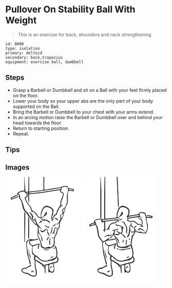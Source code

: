 # Pullover On Stability Ball With Weight
> This is an exercise for back, shoulders and neck strengthening.

``` 
id: 0098 
type: isolation 
primary: deltoid 
secondary: back,trapezius 
equipment: exercise ball, dumbbell 
``` 

## Steps

 - Grasp a Barbell or Dumbbell and sit on a Ball with your feet firmly placed on the floor.
 - Lower your body so your upper abs are the only part of your body supported on the Ball.
 - Bring the Barbell or Dumbbell to your chest with your arms extend.
 - In an arcing motion raise the Barbell or Dumbbell over and behind your head towards the floor.
 - Return to starting position.
 - Repeat.

## Tips


## Images

<svg width="175pt" height="250pt" viewBox="0 0 175 250" xmlns="http://www.w3.org/2000/svg">
  <g fill="#FFF">
    <path d="M0 0h44.37c-.04 10.62-.31 21.23-.04 31.85-5.1.28-10.03 1.58-14.48 4.11l-3.13 3.94 1.07-.59c.26 1.01.52 2.02.8 3.04-2.32-.51-4.43.92-6.49 1.73-3.31 1.62-6.99 2.56-9.95 4.83.5 1.52 1.15 2.98 1.77 4.46 5.82-2.33 11.86-4.17 17.38-7.18.74 2.28 1.84 4.41 3.31 6.31 5.65 8.16 3.6 19.23 9.65 27.16 2.1 3.23 6 4.93 7.48 8.61 1.18 1.94 1.58 4.88 4.51 4.99-.11-5.15-3.67-9.74-7.68-12.74-4.97-4.12-5.06-11.09-7.18-16.73-1.81-4.24-2.37-9.1-5.42-12.73-2.26-2.38-1.23-5.87-2.36-8.7-1.05-1.37-2.42-2.45-3.65-3.64 1.01-.6 2.03-1.19 3.05-1.77.36-.31 1.06-.94 1.42-1.26 3.37-.28 6.77-2.02 10.13-1.28 1.64 2.44 3.23 4.99 5.93 6.4.42 3.82-2.87 5.77-5.37 7.9.49 5.36 3.89 9.56 6.32 14.13 1.97 2.9 5.09 4.97 6.43 8.32 1.5 3.77 2.39 7.77 3.87 11.55l1.86-.08-1.02-2.67c3.09 1.96 6.22 4.05 8.25 7.18 2.5 3.14 4.19 7.62 8.57 8.49 3.59.94 5.81 3.99 7.91 6.8 4.55-.19 9.77-.55 13.3 2.92 1.01.75 3.77 3.49 3.86.53-1.55-2.52-4.27-3.79-6.99-4.6l.2-1.97c-1.47.91-2.95 1.8-4.44 2.66.15-1.2.46-3.62.61-4.82-.62.75-1.24 1.52-1.84 2.28-1.41.23-2.82.46-4.22.71-1.24-1.24-2.42-2.67-4.13-3.26.4-.4.8-.79 1.2-1.18 1.23.55 3.69 1.64 4.91 2.19-1.93-1.83-4.07-3.41-6.27-4.89.06-1.63.14-3.26.23-4.89 2.82-5.89 3.19-14.24 9.85-17.31 5.23-.79 10.87 1.31 14.59 5.06 2.29 2.07 1.47 5.49 1.58 8.23.24 3.57-2.72 6.34-2.54 9.88-.46 3.6 2 6.77 1.31 10.38 1.71-2.1 3.56-4.08 5.31-6.15-1.43.63-2.86 1.26-4.3 1.88.8-2.99 3.61-4.75 4.96-7.46 1.14-2.49 3.73-3.58 6.04-4.7-.5-2.43 1.13-4.39 2.07-6.46 1.25-2.53 1.79-5.35 3.08-7.87 1.29-2.34 3.81-3.54 6.02-4.83-.78-.43-1.57-.85-2.35-1.27 1.95-3.86.75-8.36 2.26-12.34 2.88-4.91 4.24-10.65 4.78-16.27-1.45-2.97-5-3.73-7.53-5.5 2.09-2.53 3.42-5.52 3-8.88 2.38-.56 4.74-1.33 7.2-1.4 2.47.3 4.77 1.37 7.16 2 .54 4.54.17 9.16-1.48 13.45-2.25 5.62-.12 11.62-.81 17.43-.26 5.43-2.09 10.62-4.6 15.4-3.5 1.75-6.5 4.62-7.19 8.63.62 1.16 1.53 2.23 1.63 3.6-.81 2.11-2.07 3.99-3.12 5.98 1.8-1.03 3.29-2.47 4.66-4 .4.02 1.21.05 1.61.07.68-5.09 2.95-9.74 4.24-14.66.86-3.09 2.9-5.68 3.81-8.75 2.64-9.56-.79-19.6 2.19-29.08 3.88-1.29 8.14.59 12.19.52.32-1.65.65-3.3.97-4.95-3.09-.72-6.24-1.1-9.37-1.6-3.26-.13-4.69-3.46-6.82-5.41-4.86-.62-10.44-.86-14.43 2.48-12.86 1.74-25.66 3.87-38.43 6.21-1-10.1-.13-20.28-.46-30.42H175v250H0V0m130.84 66.52c.23.83.75 1.38 1.58 1.64 3.02-1.39-.3-4.93-1.58-1.64M55 82.46c2.91 3.15 5.59 6.46 7.35 10.44-3.33 4.41 2.66 9.93 7.12 9.73.63 3.27 2.02 6.3 3.59 9.21-5.6-2.97-8.37-8.79-12.29-13.45-1.95-2.19-.84-6.64-4.27-7.43-.82 3.25 1.36 5.9 2.98 8.47 3.93 5.1 7.38 11.03 13.36 14.01 1 .75 2.87 1.12 2.65 2.73-.01 4.03.66 8.09-.14 12.09-.74 3.93-.58 8.02.51 11.87 2.25 3.66 3.39 7.82 5.4 11.6 1.86 4.16.31 9.19 2.95 13.04 4.11 3.32 9.71 3.87 14.72 2.71 5.9 1.22 11.13-2.71 15.33-6.37.85-4.68 1.58-9.5.57-14.23.67-4.64 2.26-9.08 4.95-12.94 2.11-2.87 1.55-6.58 2.53-9.77 1.97-2.46 4.12-4.89 4.87-8.05-.51-3.02.14-6.06.4-9.07 2.69-7.25 8.41-13.35 9.1-21.32-2.24.89-1.87 3.48-2.62 5.32-.53 2.41-2.01 4.4-3.81 6.03-.55-3.46-.62-6.97-.82-10.46-.24.24-.73.72-.97.97-.79 3.87-.22 7.93.26 11.82-3.91 2.9-3.33 10.43-9.36 10.6.07.36.21 1.08.27 1.43 1.12-.24 2.24-.5 3.36-.76.19-.41.57-1.24.75-1.66l2.01-1.17c.04 4.78-.64 9.61-2.84 13.92-.58-.92-1.14-1.84-1.69-2.77-2.3 1.56-3.45-.55-4.69-2.15-.08.77-.23 2.32-.31 3.09-.35-.1-1.06-.31-1.41-.42-.68 5.16-2.79 9.88-5.56 14.22.94-.74 1.87-1.51 2.78-2.29.58.6 1.16 1.22 1.72 1.84.48-.03 1.43-.08 1.91-.11-.71-1.14-1.42-2.27-2.14-3.4 1.97-2.84 2.23-6.35 2.18-9.69 1.24.26 3.73.77 4.98 1.03.53.33 1.06.65 1.6.98-.62.53-1.85 1.59-2.47 2.13.98 7.5-5.46 12.8-6.22 19.92-.9 4.22.21 8.59-.82 12.79-.53 3.92-4.25 6.44-7.63 7.84-3.59-2.79-7.63.05-11.35.94-2.49-.36-5.06-.95-7.2-2.31-2.67-4.42-1.99-9.94-4.58-14.36-1.84-3.05-2.65-6.57-4.55-9.58-1.06-2.83-1.02-5.96-1.37-8.94 3.25 1.95 4.64 5.75 7.5 8.15-.15 3.61.56 7.15 1.35 10.66.53.17 1.57.51 2.09.68-.91-3.6-1.07-7.4-2.39-10.87-2.31-3.75-5.44-7.03-6.9-11.27.26-.71.53-1.41.78-2.11-.66-2.77-2.16-6.24-.62-8.86 1.38 2.08 2.97 4.72 5.95 3.46l-.35 1.29 1.25.04c.23-1.69-1.37-1.87-2.59-2.28-1.97-3.45-5.15-5.99-7.13-9.44-2.19-4.3-4.56-8.68-4.94-13.59-.47-.01-1.39-.02-1.86-.03.32 1.68.64 3.36.96 5.05-2.63-.79-4.46-2.77-5.86-5.01.78-1.1 1.55-2.19 2.32-3.3-2.61-4.26-5.22-9.65-10.65-10.64m40.07-1.25c-.64 2.68-2.65 4.6-4.25 6.73.03.51.08 1.52.11 2.03-1.36 1.16-2.72 2.32-4.01 3.55 2.78.52 4.66-1.98 6.93-3.08 2.63-1.15 2.49-4.31 3.42-6.6-.73-.89-1.46-1.76-2.2-2.63M44.3 82.62c-.15 23.12-.09 46.24-.01 69.37l1.08.76c.76-22.24 1.2-44.51 1.11-66.76.37-1.76-.61-2.81-2.18-3.37m8.9 16.39c.11 15.3-.09 30.61.1 45.92l1.99-.99c.52-14.29.03-28.62.23-42.92.15-2.97-.25-5.96-1.71-8.59-.59 2.14-.65 4.37-.61 6.58m61.46-3.17c1.36 3.08 5.17 3.37 7.47 5.52.64-.51 1.28-1.02 1.93-1.54l-2.56-1.12c-.28-.51-.85-1.51-1.13-2.01l-2.1.12c-1.19-.38-2.4-.7-3.61-.97m-35.29 13.15c2.34-2.26 5.24-3.68 7.9-5.48a9.096 9.096 0 0 1-4.48-1.25c-1.15 2.22-3.95 3.95-3.42 6.73m30.59 6.41c4.44 1.44 7-2.87 7.85-6.52-2.73 2.05-4.91 4.73-7.85 6.52m-18.15-2.86c1.98 3.98 6.37 6.74 10.84 6.48 0-.71-.01-2.14-.02-2.86-4.27 2.46-7.07-2.58-10.82-3.62m16.92 5.78c-.99 5.43-2.8 10.68-3.68 16.11 3.68-3.67 3.94-9.55 4.75-14.45.23-.43.7-1.3.94-1.73-.5.01-1.51.05-2.01.07m-21.68 8.71c-1.79-1.3-3.63-2.73-6.01-2.41 1.51 2.62 4 4.92 7.25 4.66 3.42-2.21 7.11-4.81 8.26-8.94-3.19 2.2-6.21 4.64-9.5 6.69m10.46-4.52c-.65 5.3.83 10.62 4.12 14.82.58.11 1.73.35 2.3.46-1.94-3.49-3.37-7.24-5.43-10.67.33-1.62.67-3.25.99-4.87-.49.06-1.48.2-1.98.26m-.71 23.29c-.05.83-.78 3.54 1.13 2.31 1.46-2.92 3.34-5.58 5.28-8.21-3.07.55-5.05 3.32-6.41 5.9m12.39-5.57c.78 1.69 1.36 4.42 3.89 3.32-1.02-1.42-2.24-2.69-3.89-3.32m-4.47 2.8c-3 4.69-2.53 10.32-1.9 15.59.42.03 1.27.1 1.69.14.71-5.18-1.42-10.56 1.3-15.43-.27-.08-.82-.23-1.09-.3m-38.88 3.66c-5.49-2.18-12.95-1.07-16.36 4.18-1.17 3.13-.72 6.62-.97 9.9 1.79 6.01 1.46 12.35 2.22 18.53 2.65 8.39 4.79 17 6.56 25.65.54-.32 1.62-.95 2.16-1.27-.8-2.7-.99-5.52-1.71-8.23-4.18-10.33-5.41-21.45-7.17-32.37-1.18-4.26-.78-9.05 1.94-12.66 1.23-1.84 3.69-1.88 5.57-2.6-2.69 2.11-3.44 5.52-2.42 8.72 2.48 2.6 6.41 3.79 7.82 7.36-2.74 4.45-.28 10.01-1.3 14.92 1.5 2.13 3.64 3.63 5.76 5.09-.34 1.46-.74 2.9-1.2 4.33 0 2.5-.34 5.31 1.8 7.1.12 3.91-.13 7.83-.12 11.74.07 4.42 2.21 8.5 2.33 12.92.05 2.78.04 5.58.6 8.32-1.59 2.87-5.49 3.01-8.27 2.07-5.03-1.43-8.7-6.04-14.17-6.19-3.83-.28-7.26-2.06-10.28-4.32.95-2.21 2.44-4.12 4.58-5.28 1.63.26 3.26.46 4.89.65 2.87-2.69 6.38-4.44 10.02-5.82 2.38-.41 2.1-2.72 1.2-4.43-.93.87-1.84 1.78-2.72 2.71-2.86 1.24-5.63 2.72-8.07 4.67-3.07.19-6.55-.11-8.96 2.2-2.7 1.65-3.27 6.45-.12 7.94 3.12 2.62 7.05 3.8 11.01 4.43 5.38 2.03 10.21 6.77 16.34 6.17 2.33-.53 6.03-1.05 6.04-4.12 1.16-4.94.34-10.02-1.03-14.82-1.64-5.97-1.74-12.16-1.6-18.3 5.34 2.92 10.39 6.3 15.34 9.83 1.29.66 1.08 2.29 1.34 3.49 1.43 1.2 3.27 1.95 4.48 3.39.89 3.86.17 7.93 1.04 11.8.42.2 1.26.59 1.68.78-.33-5.76-.09-11.55-.71-17.29 1.76-1.23 4.05-1.43 6.08-2.03 2.5 5.5-.63 11.56 1.62 17.18.09 2.3 1.88-.26 2.08-.97 2.01.84 4.03 1.64 6.07 2.42 2.15-1.1 4.67-2.51 4.9-5.22.67-5.6.15-11.4-1.69-16.73 2.46-.68 4.97-1.13 7.42-1.84 2.77-1.43 4.04-4.7 4.39-7.63.19-2.93-1.98-5.11-3.74-7.15 1.3-5.46 1.57-11.38-.81-16.59.02-1.22.04-2.44.04-3.66-1.47-1.2-2.27-2.93-3.09-4.58-3.11 1.36-.42 4.32.86 6.06.08 3.72 2.03 7.13 1.9 10.87-.25 3.63-.18 7.55-2.42 10.63-2.98.82-5.65 2.42-8.41 3.76-2.59 1.32-5.56 1.23-8.36 1.72-.3.39-.88 1.18-1.18 1.57-5.28.86-10.84.3-15.7-1.98-3.36-2.77-7.25-5.25-9.42-9.15-.79.16-1.57.31-2.36.47-.12-.39-.36-1.17-.49-1.57-2.76-1.18-4.65-3.5-6.58-5.69-1.32-5.17-1.95-10.73.28-15.75 3.43-.82 6.79-1.88 10.21-2.76 1.31-.81 2.62.01 3.88.36-3.56 1.45-2.9 5.36-2.94 8.43.47 0 1.41 0 1.88.01-.47-4.21 2.11-7.65 2.29-11.78-5.87.44-11.26 3.28-17.13 3.64-1.8.46-2.42-1.58-3.14-2.73-.8-.54-1.6-1.07-2.4-1.59l-.21-3.51c.3-.48.91-1.46 1.21-1.95 6.07-1.2 12.2-2.05 18.23-3.45-.14-.47-.4-1.4-.53-1.86-3.43.63-6.85 1.26-10.28 1.86m46.48 19.59l-.04 1.75c3.1 2.48 2.83-4.8.04-1.75m-57.78 2.52c-.57 7.77.81 15.72 5.03 22.38-.22-4.62-2.44-8.75-3.83-13.06-.64-3.08-.23-6.3-1.2-9.32m32.73 1.66c5.2.66 10.56 1.99 15.72.05-5.12-1.07-10.52-.46-15.72-.05m18.04 19.74c2.72-.77 5.26-2.25 7.07-4.46-2.82.57-6.2 1.28-7.07 4.46m-41.88 30.14c-.71.07-2.13.2-2.84.26-.05.56-.13 1.66-.17 2.22 2.58.85 6.7-1.76 5.32-4.62-.78.7-1.55 1.42-2.31 2.14z"/>
    <path d="M44.79 0h9.37c-.34 11.57-.49 23.14-.89 34.71-2.03.09-4.06.18-6.09.22C45.35 23.39 45.32 11.65 44.79 0zM55.49 0h33.69c-.92 10.25.26 20.54-.27 30.79-11.08 1.61-22.27 2.26-33.36 3.68-.11-11.49-.01-22.98-.06-34.47zM117 27.93c4.5-.68 8.97-1.98 13.57-1.55l-.78 2.25c-8.05.51-15.89 2.57-23.88 3.63-5.61.99-11.35 1.35-16.83 2.95-11.32.71-22.52 2.75-33.84 3.47l.52-2.09c10.31-1.69 20.79-2.46 31.17-3.71 9.99-1.85 20.07-3.12 30.07-4.95zM148 30.57c.09-.49.27-1.45.36-1.93 3.51.83 7.43.32 10.57 2.38-3.59 1.15-7.33-.01-10.93-.45zM107 33.9c6.84-1.24 13.78-1.88 20.57-3.38-1.23 3.49 1.88 6.27 5 6.99 2.44.74 1.96 3.53 1.47 5.42-.6 6.05-5.7 10.79-5.29 17.07.23 3.53-1.14 6.89-2.66 10-4.57 4.37-4.97 11.01-7.81 16.39-1.45.91-2.98 1.74-4.26 2.9-1.63 2.34-2.06 5.96-5.28 6.77.02-.98.05-2.95.07-3.93.82-1 1.63-2.02 2.43-3.04.44-3.84 1.28-7.64 1.15-11.53-2.98-5.41-8.8-8.46-14.6-9.87-3.7-.59-7.46 1.5-9.62 4.44-4.47 7.27-7.29 16.25-4.69 24.7-.7-2.86-4.12-3.07-6.45-3.8-1.98-3.3-3.87-6.71-6.56-9.49-2.67-2.5-5.97-4.16-8.86-6.37-.31-5.97-4.59-10.37-8.44-14.46-1.86-4.52-5.58-8.36-5.77-13.47 1.59-1.37 3.36-2.5 5.01-3.8a88.5 88.5 0 0 1-.75-5.6c.42.47 1.25 1.41 1.66 1.88.41 6.44-.72 13.18 1.9 19.31.54-6.76.16-13.55.31-20.33 6.47-.93 12.99-1.44 19.49-2.13 10.77-.7 21.35-2.93 31.98-4.67zM49.48 37.02c2.27-2.06 5.47 2.07 1.66 2.1-1.28-.32-1.83-1.02-1.66-2.1zM30.2 44.14c-.19-.86-.56-2.57-.74-3.43l1.79 1.3c.13.88.4 2.63.54 3.5-3.95-.21-7.36 2.07-10.96 3.31-2.3.7-4.68 2.58-7.12 1.26 5.08-3.06 10.9-4.59 16.04-7.54l.45 1.6zM133.45 80.11c1.75-2.58 2.88-5.93 6.09-7.12-1.39 3.44-2.91 6.85-3.66 10.5-.43-1.4-1.43-2.4-2.43-3.38z"/>
    <path d="M92.29 87.16c2.79-1.97.32 3.45 0 0zM70.57 193.57c-1.7-1.82-1.92-6 .74-7.08 2.37.46 3.51 2.66 4.95 4.32 3.73 2.75 7.4 5.95 12.16 6.68 7.14 2.17 14.1-1.6 21.17-2.1 3.13-.14 5.42-2.44 7.93-4.01.66-1.09 1.33-2.18 2.02-3.25 4.13 3.22 2.33 10.88-3.15 11.05-8.94 1.35-17.26 5.12-26.09 6.87-6.01-4.97-12.77-9-19.73-12.48zM102.03 205.67c2.85-1.13 5.68-2.31 8.64-3.13 1.21 4.08 1.91 8.29 2.66 12.47-.19 3.12-2.51 8.21-6.41 6.48-2.76-1.75-4.42-4.87-4.98-8.04 3.16.88 6.98-1.29 6.37-4.86-.45-.07-1.34-.23-1.79-.31-.46 2.4-1.53 4.64-4.23 5.07-.19-2.56-.26-5.12-.26-7.68zM89 207.91c1.03-.97 3.37.3 2.6 1.69-.99.94-3.34-.37-2.6-1.69z"/>
  </g>
  <g fill="#333">
    <path d="M44.37 0h.42c.53 11.65.56 23.39 2.39 34.93 2.03-.04 4.06-.13 6.09-.22.4-11.57.55-23.14.89-34.71h1.33c.05 11.49-.05 22.98.06 34.47 11.09-1.42 22.28-2.07 33.36-3.68.53-10.25-.65-20.54.27-30.79h1.63c.33 10.14-.54 20.32.46 30.42 12.77-2.34 25.57-4.47 38.43-6.21 3.99-3.34 9.57-3.1 14.43-2.48 2.13 1.95 3.56 5.28 6.82 5.41 3.13.5 6.28.88 9.37 1.6-.32 1.65-.65 3.3-.97 4.95-4.05.07-8.31-1.81-12.19-.52-2.98 9.48.45 19.52-2.19 29.08-.91 3.07-2.95 5.66-3.81 8.75-1.29 4.92-3.56 9.57-4.24 14.66-.4-.02-1.21-.05-1.61-.07-1.37 1.53-2.86 2.97-4.66 4 1.05-1.99 2.31-3.87 3.12-5.98-.1-1.37-1.01-2.44-1.63-3.6.69-4.01 3.69-6.88 7.19-8.63 2.51-4.78 4.34-9.97 4.6-15.4.69-5.81-1.44-11.81.81-17.43 1.65-4.29 2.02-8.91 1.48-13.45-2.39-.63-4.69-1.7-7.16-2-2.46.07-4.82.84-7.2 1.4.42 3.36-.91 6.35-3 8.88 2.53 1.77 6.08 2.53 7.53 5.5-.54 5.62-1.9 11.36-4.78 16.27-1.51 3.98-.31 8.48-2.26 12.34.78.42 1.57.84 2.35 1.27-2.21 1.29-4.73 2.49-6.02 4.83-1.29 2.52-1.83 5.34-3.08 7.87-.94 2.07-2.57 4.03-2.07 6.46-2.31 1.12-4.9 2.21-6.04 4.7-1.35 2.71-4.16 4.47-4.96 7.46 1.44-.62 2.87-1.25 4.3-1.88-1.75 2.07-3.6 4.05-5.31 6.15.69-3.61-1.77-6.78-1.31-10.38-.18-3.54 2.78-6.31 2.54-9.88-.11-2.74.71-6.16-1.58-8.23-3.72-3.75-9.36-5.85-14.59-5.06-6.66 3.07-7.03 11.42-9.85 17.31-.09 1.63-.17 3.26-.23 4.89 2.2 1.48 4.34 3.06 6.27 4.89-1.22-.55-3.68-1.64-4.91-2.19-.4.39-.8.78-1.2 1.18 1.71.59 2.89 2.02 4.13 3.26 1.4-.25 2.81-.48 4.22-.71.6-.76 1.22-1.53 1.84-2.28-.15 1.2-.46 3.62-.61 4.82 1.49-.86 2.97-1.75 4.44-2.66l-.2 1.97c2.72.81 5.44 2.08 6.99 4.6-.09 2.96-2.85.22-3.86-.53-3.53-3.47-8.75-3.11-13.3-2.92-2.1-2.81-4.32-5.86-7.91-6.8-4.38-.87-6.07-5.35-8.57-8.49-2.03-3.13-5.16-5.22-8.25-7.18l1.02 2.67-1.86.08c-1.48-3.78-2.37-7.78-3.87-11.55-1.34-3.35-4.46-5.42-6.43-8.32-2.43-4.57-5.83-8.77-6.32-14.13 2.5-2.13 5.79-4.08 5.37-7.9-2.7-1.41-4.29-3.96-5.93-6.4-3.36-.74-6.76 1-10.13 1.28-.36.32-1.06.95-1.42 1.26-1.02.58-2.04 1.17-3.05 1.77 1.23 1.19 2.6 2.27 3.65 3.64 1.13 2.83.1 6.32 2.36 8.7 3.05 3.63 3.61 8.49 5.42 12.73 2.12 5.64 2.21 12.61 7.18 16.73 4.01 3 7.57 7.59 7.68 12.74-2.93-.11-3.33-3.05-4.51-4.99-1.48-3.68-5.38-5.38-7.48-8.61-6.05-7.93-4-19-9.65-27.16-1.47-1.9-2.57-4.03-3.31-6.31-5.52 3.01-11.56 4.85-17.38 7.18-.62-1.48-1.27-2.94-1.77-4.46 2.96-2.27 6.64-3.21 9.95-4.83 2.06-.81 4.17-2.24 6.49-1.73-.28-1.02-.54-2.03-.8-3.04l-1.07.59 3.13-3.94c4.45-2.53 9.38-3.83 14.48-4.11-.27-10.62 0-21.23.04-31.85M117 27.93c-10 1.83-20.08 3.1-30.07 4.95-10.38 1.25-20.86 2.02-31.17 3.71l-.52 2.09c11.32-.72 22.52-2.76 33.84-3.47 5.48-1.6 11.22-1.96 16.83-2.95 7.99-1.06 15.83-3.12 23.88-3.63l.78-2.25c-4.6-.43-9.07.87-13.57 1.55m31 2.64c3.6.44 7.34 1.6 10.93.45-3.14-2.06-7.06-1.55-10.57-2.38-.09.48-.27 1.44-.36 1.93m-41 3.33c-10.63 1.74-21.21 3.97-31.98 4.67-6.5.69-13.02 1.2-19.49 2.13-.15 6.78.23 13.57-.31 20.33-2.62-6.13-1.49-12.87-1.9-19.31-.41-.47-1.24-1.41-1.66-1.88.19 1.87.44 3.74.75 5.6-1.65 1.3-3.42 2.43-5.01 3.8.19 5.11 3.91 8.95 5.77 13.47 3.85 4.09 8.13 8.49 8.44 14.46 2.89 2.21 6.19 3.87 8.86 6.37 2.69 2.78 4.58 6.19 6.56 9.49 2.33.73 5.75.94 6.45 3.8-2.6-8.45.22-17.43 4.69-24.7 2.16-2.94 5.92-5.03 9.62-4.44 5.8 1.41 11.62 4.46 14.6 9.87.13 3.89-.71 7.69-1.15 11.53-.8 1.02-1.61 2.04-2.43 3.04-.02.98-.05 2.95-.07 3.93 3.22-.81 3.65-4.43 5.28-6.77 1.28-1.16 2.81-1.99 4.26-2.9 2.84-5.38 3.24-12.02 7.81-16.39 1.52-3.11 2.89-6.47 2.66-10-.41-6.28 4.69-11.02 5.29-17.07.49-1.89.97-4.68-1.47-5.42-3.12-.72-6.23-3.5-5-6.99-6.79 1.5-13.73 2.14-20.57 3.38m-57.52 3.12c-.17 1.08.38 1.78 1.66 2.1 3.81-.03.61-4.16-1.66-2.1M30.2 44.14l-.45-1.6c-5.14 2.95-10.96 4.48-16.04 7.54 2.44 1.32 4.82-.56 7.12-1.26 3.6-1.24 7.01-3.52 10.96-3.31-.14-.87-.41-2.62-.54-3.5l-1.79-1.3c.18.86.55 2.57.74 3.43m103.25 35.97c1 .98 2 1.98 2.43 3.38.75-3.65 2.27-7.06 3.66-10.5-3.21 1.19-4.34 4.54-6.09 7.12z"/>
    <path d="M130.84 66.52c1.28-3.29 4.6.25 1.58 1.64-.83-.26-1.35-.81-1.58-1.64zM55 82.46c5.43.99 8.04 6.38 10.65 10.64-.77 1.11-1.54 2.2-2.32 3.3 1.4 2.24 3.23 4.22 5.86 5.01-.32-1.69-.64-3.37-.96-5.05.47.01 1.39.02 1.86.03.38 4.91 2.75 9.29 4.94 13.59 1.98 3.45 5.16 5.99 7.13 9.44 1.22.41 2.82.59 2.59 2.28l-1.25-.04.35-1.29c-2.98 1.26-4.57-1.38-5.95-3.46-1.54 2.62-.04 6.09.62 8.86-.25.7-.52 1.4-.78 2.11 1.46 4.24 4.59 7.52 6.9 11.27 1.32 3.47 1.48 7.27 2.39 10.87-.52-.17-1.56-.51-2.09-.68-.79-3.51-1.5-7.05-1.35-10.66-2.86-2.4-4.25-6.2-7.5-8.15.35 2.98.31 6.11 1.37 8.94 1.9 3.01 2.71 6.53 4.55 9.58 2.59 4.42 1.91 9.94 4.58 14.36 2.14 1.36 4.71 1.95 7.2 2.31 3.72-.89 7.76-3.73 11.35-.94 3.38-1.4 7.1-3.92 7.63-7.84 1.03-4.2-.08-8.57.82-12.79.76-7.12 7.2-12.42 6.22-19.92.62-.54 1.85-1.6 2.47-2.13-.54-.33-1.07-.65-1.6-.98-1.25-.26-3.74-.77-4.98-1.03.05 3.34-.21 6.85-2.18 9.69.72 1.13 1.43 2.26 2.14 3.4-.48.03-1.43.08-1.91.11-.56-.62-1.14-1.24-1.72-1.84-.91.78-1.84 1.55-2.78 2.29 2.77-4.34 4.88-9.06 5.56-14.22.35.11 1.06.32 1.41.42.08-.77.23-2.32.31-3.09 1.24 1.6 2.39 3.71 4.69 2.15.55.93 1.11 1.85 1.69 2.77 2.2-4.31 2.88-9.14 2.84-13.92l-2.01 1.17a83.6 83.6 0 0 1-.75 1.66c-1.12.26-2.24.52-3.36.76-.06-.35-.2-1.07-.27-1.43 6.03-.17 5.45-7.7 9.36-10.6-.48-3.89-1.05-7.95-.26-11.82.24-.25.73-.73.97-.97.2 3.49.27 7 .82 10.46 1.8-1.63 3.28-3.62 3.81-6.03.75-1.84.38-4.43 2.62-5.32-.69 7.97-6.41 14.07-9.1 21.32-.26 3.01-.91 6.05-.4 9.07-.75 3.16-2.9 5.59-4.87 8.05-.98 3.19-.42 6.9-2.53 9.77-2.69 3.86-4.28 8.3-4.95 12.94 1.01 4.73.28 9.55-.57 14.23-4.2 3.66-9.43 7.59-15.33 6.37-5.01 1.16-10.61.61-14.72-2.71-2.64-3.85-1.09-8.88-2.95-13.04-2.01-3.78-3.15-7.94-5.4-11.6-1.09-3.85-1.25-7.94-.51-11.87.8-4 .13-8.06.14-12.09.22-1.61-1.65-1.98-2.65-2.73-5.98-2.98-9.43-8.91-13.36-14.01-1.62-2.57-3.8-5.22-2.98-8.47 3.43.79 2.32 5.24 4.27 7.43 3.92 4.66 6.69 10.48 12.29 13.45-1.57-2.91-2.96-5.94-3.59-9.21-4.46.2-10.45-5.32-7.12-9.73-1.76-3.98-4.44-7.29-7.35-10.44z"/>
    <path d="M95.07 81.21c.74.87 1.47 1.74 2.2 2.63-.93 2.29-.79 5.45-3.42 6.6-2.27 1.1-4.15 3.6-6.93 3.08 1.29-1.23 2.65-2.39 4.01-3.55-.03-.51-.08-1.52-.11-2.03 1.6-2.13 3.61-4.05 4.25-6.73m-2.78 5.95c.32 3.45 2.79-1.97 0 0zM44.3 82.62c1.57.56 2.55 1.61 2.18 3.37.09 22.25-.35 44.52-1.11 66.76l-1.08-.76c-.08-23.13-.14-46.25.01-69.37zM53.2 99.01c-.04-2.21.02-4.44.61-6.58 1.46 2.63 1.86 5.62 1.71 8.59-.2 14.3.29 28.63-.23 42.92l-1.99.99c-.19-15.31.01-30.62-.1-45.92zM114.66 95.84c1.21.27 2.42.59 3.61.97l2.1-.12c.28.5.85 1.5 1.13 2.01l2.56 1.12c-.65.52-1.29 1.03-1.93 1.54-2.3-2.15-6.11-2.44-7.47-5.52zM79.37 108.99c-.53-2.78 2.27-4.51 3.42-6.73 1.37.8 2.87 1.22 4.48 1.25-2.66 1.8-5.56 3.22-7.9 5.48zM109.96 115.4c2.94-1.79 5.12-4.47 7.85-6.52-.85 3.65-3.41 7.96-7.85 6.52zM91.81 112.54c3.75 1.04 6.55 6.08 10.82 3.62.01.72.02 2.15.02 2.86-4.47.26-8.86-2.5-10.84-6.48zM108.73 118.32c.5-.02 1.51-.06 2.01-.07-.24.43-.71 1.3-.94 1.73-.81 4.9-1.07 10.78-4.75 14.45.88-5.43 2.69-10.68 3.68-16.11zM87.05 127.03c3.29-2.05 6.31-4.49 9.5-6.69-1.15 4.13-4.84 6.73-8.26 8.94-3.25.26-5.74-2.04-7.25-4.66 2.38-.32 4.22 1.11 6.01 2.41zM97.51 122.51c.5-.06 1.49-.2 1.98-.26-.32 1.62-.66 3.25-.99 4.87 2.06 3.43 3.49 7.18 5.43 10.67-.57-.11-1.72-.35-2.3-.46-3.29-4.2-4.77-9.52-4.12-14.82zM96.8 145.8c1.36-2.58 3.34-5.35 6.41-5.9-1.94 2.63-3.82 5.29-5.28 8.21-1.91 1.23-1.18-1.48-1.13-2.31zM109.19 140.23c1.65.63 2.87 1.9 3.89 3.32-2.53 1.1-3.11-1.63-3.89-3.32zM104.72 143.03c.27.07.82.22 1.09.3-2.72 4.87-.59 10.25-1.3 15.43-.42-.04-1.27-.11-1.69-.14-.63-5.27-1.1-10.9 1.9-15.59z"/>
    <path d="M65.84 146.69c3.43-.6 6.85-1.23 10.28-1.86.13.46.39 1.39.53 1.86-6.03 1.4-12.16 2.25-18.23 3.45-.3.49-.91 1.47-1.21 1.95l.21 3.51c.8.52 1.6 1.05 2.4 1.59.72 1.15 1.34 3.19 3.14 2.73 5.87-.36 11.26-3.2 17.13-3.64-.18 4.13-2.76 7.57-2.29 11.78-.47-.01-1.41-.01-1.88-.01.04-3.07-.62-6.98 2.94-8.43-1.26-.35-2.57-1.17-3.88-.36-3.42.88-6.78 1.94-10.21 2.76-2.23 5.02-1.6 10.58-.28 15.75 1.93 2.19 3.82 4.51 6.58 5.69.13.4.37 1.18.49 1.57.79-.16 1.57-.31 2.36-.47 2.17 3.9 6.06 6.38 9.42 9.15 4.86 2.28 10.42 2.84 15.7 1.98.3-.39.88-1.18 1.18-1.57 2.8-.49 5.77-.4 8.36-1.72 2.76-1.34 5.43-2.94 8.41-3.76 2.24-3.08 2.17-7 2.42-10.63.13-3.74-1.82-7.15-1.9-10.87-1.28-1.74-3.97-4.7-.86-6.06.82 1.65 1.62 3.38 3.09 4.58 0 1.22-.02 2.44-.04 3.66 2.38 5.21 2.11 11.13.81 16.59 1.76 2.04 3.93 4.22 3.74 7.15-.35 2.93-1.62 6.2-4.39 7.63-2.45.71-4.96 1.16-7.42 1.84 1.84 5.33 2.36 11.13 1.69 16.73-.23 2.71-2.75 4.12-4.9 5.22-2.04-.78-4.06-1.58-6.07-2.42-.2.71-1.99 3.27-2.08.97-2.25-5.62.88-11.68-1.62-17.18-2.03.6-4.32.8-6.08 2.03.62 5.74.38 11.53.71 17.29-.42-.19-1.26-.58-1.68-.78-.87-3.87-.15-7.94-1.04-11.8-1.21-1.44-3.05-2.19-4.48-3.39-.26-1.2-.05-2.83-1.34-3.49-4.95-3.53-10-6.91-15.34-9.83-.14 6.14-.04 12.33 1.6 18.3 1.37 4.8 2.19 9.88 1.03 14.82-.01 3.07-3.71 3.59-6.04 4.12-6.13.6-10.96-4.14-16.34-6.17-3.96-.63-7.89-1.81-11.01-4.43-3.15-1.49-2.58-6.29.12-7.94 2.41-2.31 5.89-2.01 8.96-2.2 2.44-1.95 5.21-3.43 8.07-4.67.88-.93 1.79-1.84 2.72-2.71.9 1.71 1.18 4.02-1.2 4.43-3.64 1.38-7.15 3.13-10.02 5.82-1.63-.19-3.26-.39-4.89-.65-2.14 1.16-3.63 3.07-4.58 5.28 3.02 2.26 6.45 4.04 10.28 4.32 5.47.15 9.14 4.76 14.17 6.19 2.78.94 6.68.8 8.27-2.07-.56-2.74-.55-5.54-.6-8.32-.12-4.42-2.26-8.5-2.33-12.92-.01-3.91.24-7.83.12-11.74-2.14-1.79-1.8-4.6-1.8-7.1.46-1.43.86-2.87 1.2-4.33-2.12-1.46-4.26-2.96-5.76-5.09 1.02-4.91-1.44-10.47 1.3-14.92-1.41-3.57-5.34-4.76-7.82-7.36-1.02-3.2-.27-6.61 2.42-8.72-1.88.72-4.34.76-5.57 2.6-2.72 3.61-3.12 8.4-1.94 12.66 1.76 10.92 2.99 22.04 7.17 32.37.72 2.71.91 5.53 1.71 8.23-.54.32-1.62.95-2.16 1.27-1.77-8.65-3.91-17.26-6.56-25.65-.76-6.18-.43-12.52-2.22-18.53.25-3.28-.2-6.77.97-9.9 3.41-5.25 10.87-6.36 16.36-4.18m4.73 46.88c6.96 3.48 13.72 7.51 19.73 12.48 8.83-1.75 17.15-5.52 26.09-6.87 5.48-.17 7.28-7.83 3.15-11.05-.69 1.07-1.36 2.16-2.02 3.25-2.51 1.57-4.8 3.87-7.93 4.01-7.07.5-14.03 4.27-21.17 2.1-4.76-.73-8.43-3.93-12.16-6.68-1.44-1.66-2.58-3.86-4.95-4.32-2.66 1.08-2.44 5.26-.74 7.08m31.46 12.1c0 2.56.07 5.12.26 7.68 2.7-.43 3.77-2.67 4.23-5.07.45.08 1.34.24 1.79.31.61 3.57-3.21 5.74-6.37 4.86.56 3.17 2.22 6.29 4.98 8.04 3.9 1.73 6.22-3.36 6.41-6.48-.75-4.18-1.45-8.39-2.66-12.47-2.96.82-5.79 2-8.64 3.13M89 207.91c-.74 1.32 1.61 2.63 2.6 1.69.77-1.39-1.57-2.66-2.6-1.69z"/>
    <path d="M112.32 166.28c2.79-3.05 3.06 4.23-.04 1.75l.04-1.75zM54.54 168.8c.97 3.02.56 6.24 1.2 9.32 1.39 4.31 3.61 8.44 3.83 13.06-4.22-6.66-5.6-14.61-5.03-22.38zM87.27 170.46c5.2-.41 10.6-1.02 15.72.05-5.16 1.94-10.52.61-15.72-.05zM105.31 190.2c.87-3.18 4.25-3.89 7.07-4.46-1.81 2.21-4.35 3.69-7.07 4.46zM63.43 220.34c.76-.72 1.53-1.44 2.31-2.14 1.38 2.86-2.74 5.47-5.32 4.62.04-.56.12-1.66.17-2.22.71-.06 2.13-.19 2.84-.26z"/>
  </g>
</svg>

<svg width="175pt" height="250pt" viewBox="0 0 175 250" xmlns="http://www.w3.org/2000/svg">
  <g fill="#FFF">
    <path d="M0 0h44.35c-.46 29.33-.08 58.67-.24 88.01-.05 3.33.06 6.68.58 9.98-4.71-.03-9.56.8-13.64 3.23-2.02.97-1.38 3.52-1.76 5.29-3.88 1.68-7.8 3.27-11.51 5.3.74 1.52 1.48 3.05 2.24 4.57 4.01-1.49 7.98-3.12 12.08-4.38 5.07 7.1 4.66 16.18 6.66 24.33.87 6.71 6.82 10.8 10.17 16.24-.87 5.18-.01 10.3.79 15.41.07 12.74 5.44 24.53 7.56 36.94l2.23-1.27c-1.4-8.74-5.18-16.88-6.52-25.64-.82-5.7-1.8-11.37-2.74-17.04-.44-2.72-.36-5.59.9-8.09 3.87-1.71 7.83-3.29 11.91-4.43 5.05.63 9.94-1.11 14.89-1.78l1.81-1.69c1.37 3.34 2.38 6.82 3.07 10.37-6.73.96-13.05 3.83-19.81 4.54-1.71.38-2.35-1.8-3.41-2.72-.67-.54-1.34-1.07-2.01-1.6-.23-1.12-.7-3.37-.93-4.5-1.15 1.53-1.58 3.21-1.3 5.06 2.41 2.57 5.63 4.26 7.83 7.06-1.61 4.43-.93 9.2-.94 13.81-.34 3.46 3.29 5.08 5.47 7.01-.96 3.94-1.91 8.41.78 11.92.03 3.72-.2 7.44-.11 11.17.14 4.38 2.05 8.47 2.3 12.83.22 3.3.13 6.61.04 9.92-3.32 1.17-7.01 1.41-10.12-.5-3.75-1.94-7.16-4.84-11.54-5.18-3.95-.34-7.48-2.18-10.64-4.44 1.2-1.53 2.18-3.36 3.87-4.42 2.49-.55 5.4.32 7.52-1.44 3.14-2.29 6.72-3.83 10.32-5.24-.17-.87-.49-2.61-.65-3.48-3.66 3.03-7.9 5.25-12.19 7.25-4.71-.54-11.42 2.55-9.83 8.24 2.62 3.26 6.68 5.06 10.7 5.88 6.56 1.18 11.6 7.24 18.57 6.67 2.52-.4 6.11-1.28 6.3-4.38 1.16-5.63-.31-11.25-1.61-16.7-1.32-5.3-1.27-10.77-1.23-16.19 5.24 3.02 10.47 6.12 15.21 9.9 1.05.86 1.21 2.33 1.77 3.51 1.34 1.09 2.81 2.04 4.01 3.29 1.74 4.18-1.02 9.85 2.78 13.14.05-6.05.06-12.12-.56-18.14 2.05-.62 4.09-1.23 6.14-1.8 1.93 6.15-.7 12.74 2 18.8.41-.61 1.22-1.83 1.62-2.45 1.92.78 3.83 1.64 5.88 2.04 2.43-.15 4.58-2.31 5.04-4.67.97-5.75-.12-11.57-1.34-17.19 4.02-.76 9.39-1.16 10.7-5.92 2.09-3.79-.14-7.79-2.77-10.59.71-4.15 1.26-8.44.3-12.6-.84-3.27-.85-6.87-2.85-9.72.21-.35.65-1.06.86-1.41-.63-1.12-1.27-2.24-1.91-3.35-.06-6.4 1.56-12.63 3.03-18.81 2.13-4.24 5.85-7.77 6.12-12.82 2.7 1.63 5.42 3.68 8.73 3.68 5.3.05 10.43 1.66 15.74 1.54 1.36-4.17 4.5-7.81 4.52-12.35.09-2.33.15-4.66 0-6.98-.25-3.83-2.54-7.19-2.72-11.03-.16-2.19-.06-4.38-.05-6.57 4.31.58 8.63 1.02 12.97 1.28.32-1.67.64-3.33.94-5-4.65-.73-9.44-2.5-14.13-1.54-.03.25-.08.75-.11 1 4.17 1.39 8.91.68 12.74 3.11-4.33.36-8.62-.42-12.92-.85-.87-3.15-1.27-6.54-3.06-9.34-3.82-1.38-8.04-2.1-11.99-.81-2.85.57-3.65 4.48-6.7 4.61-6.59 1.08-13.22 1.98-19.81 3.12 1.65-4.38 2.59-9.15 1.68-13.81-2.65-5.3-8.57-8.12-14.08-9.49-4.71-1.07-8.39 2.64-11.38 5.68-2 6.17-4.87 12.29-4.15 18.96.65 1.93-1.57 3.39-3.24 3.2-7.91.67-15.78 1.68-23.68 2.36-.06-32.63.21-65.27-.14-97.9h27.25c-.31 9.87 1.07 19.67 1.04 29.53 0 6.83.97 13.62.96 20.45-.01 6.03.4 12.05.83 18.06-.12 1.32.63 2.35 1.55 3.19 1.09-9.04-.69-18.12-.68-27.19.11-8.71-1.13-17.37-1.04-26.08.09-6-.89-11.96-.81-17.96H175v250H0V0m59.64 191.32c-.18-6.12-4.29-11.27-4.31-17.4-.12-1.76-.38-3.51-.79-5.23-.64 7.85.72 15.97 5.1 22.63m3.91 28.66c-1.01.24-2 .53-2.99.85-.42 1.15-.19 2.5 1.41 2.2 2.29-.04 4.65-2.48 4.05-4.89-.83.61-1.65 1.22-2.47 1.84z"/>
    <path d="M44.81 0h9.24c-.1 16.36-1.08 32.7-.81 49.06-.19 16.46-.07 32.93-.1 49.39-2.32.18-4.63.34-6.95.46.57-5.97.34-11.96.37-17.95-.03-16.65.04-33.31-.03-49.97-.77-10.31-1.47-20.64-1.72-30.99z"/>
    <path d="M87.71 77.49c1.33-3.08 3.63-6.54 7.28-6.86 4.8.15 9.82 1.75 13.18 5.32 2.44 2.34 1.39 6.14 1.45 9.15.05 3.34-2.28 5.91-4.64 7.97.54.23 1.61.7 2.15.93.33 3.16.2 6.34-.2 9.48 2.97-.77 5.32 1.6 8.02 2.34 1.78-.28 3.49-.84 5.19-1.41 3.99.99 7.33 3.57 10.05 6.57 1.07 1.62 3.2.68 4.8 1.03 2.39.04 4.49 1.28 6.35 2.66l-3.96.04c0 .4.01 1.19.02 1.59 2.47.31 4.92.78 7.4 1.09-1.15-1.72-2.41-3.38-3.45-5.16 3.22-4.39 1.19-10.07-1.22-14.34-2.67-.72-6.67.03-7-3.85 2.97.04 5.91.55 8.86.89-1.33-.86-2.66-1.94-4.4-1.44-1.11-1.84-1.29-3.95-1.35-6.03l-2.35-.32c1.95-2 4.76-2.31 7.31-3.01 2.19.62 4.46 1 6.56 1.9 1.57 4.18 2.9 8.54 2.91 13.05-.03 2.33.74 4.54 1.47 6.72.35 6.23 3.16 12.68.58 18.79-1.35 2.37-2.51 5.99-5.76 6.04-4.53-.38-8.61-2.68-13.03-3.56.69.67 2.07 1.99 2.76 2.65-3.42-.54-6.85-1.72-9.64-3.81-1.05-2.46-2.6-5.41-1.72-8.09 1.66-.6 3.26-1.39 4.46-2.73-1.6.02-3.2.1-4.79.21-.61 1.25-1.28 2.46-2.01 3.65.47 2.36.98 4.75.81 7.18-1.28 1.31-3.11 1.88-4.69 2.74-1.36-1.12-2.99-1.49-4.73-1.25 2.51 3.76 8.21 3.51 10.68-.32-1.8 3.85-3.72 8.06-7.39 10.5-.26 6.14-2.96 11.98-2.37 18.19.38 1.3-.5 2.27-1.63 2.75-4.64 2.34-9.93 2.79-14.69 4.81-4.29.15-8.79-.11-12.78-1.8-1.68-1.76-1.24-4.62-1.81-6.86-.25-3.86-2.17-7.26-3.64-10.74-5.15.79-10.32 1.46-15.35 2.78-.19-.32-.56-.97-.74-1.3l-2.65 1.2c1.46-1.6 2.94-3.19 4.2-4.96-5.87 1.98-9.45 7.67-15.58 9.05-2.9-3.08-5.28-6.57-7.68-10.03-2.39-4.25-2.46-9.25-3.23-13.95-.49-3.78-1.76-7.39-2.63-11.08-1.92-1.9-2.66-4.37-2.9-6.99.1-2.74-4.29-4.3-1.99-6.97 4.33-.73 8.34-3.06 12.85-2.25 1.78 2.68 1.58 6.59 4.42 8.47.12-.75.37-2.25.49-3 1.08.14 2.17.28 3.25.4-.25 5.99.18 12-.22 17.98l-2.83.88 5.9 5.3-1.69-4.82c.67.2 1.99.61 2.66.82-1.07-1.76-1.57-3.65-1.5-5.67.02-5.19.01-10.37.07-15.56 9.45-.95 18.94-2.8 28.42-2.59.33.27.99.8 1.32 1.06-2.6.77-4.93 2.18-7.17 3.68-7.81-1.17-14.53 5.67-15.5 13.04-1.69 1.17-3.35 2.36-5.07 3.48.44.37.88.73 1.33 1.09 1.6-1.85 3.8-1.64 5.66-.41.91-4.34.63-9.72 4.61-12.62 2.74-2.7 6.82-2.49 10.36-2.87 3.01-3.3 7.6-4.09 11.11-6.64 1.28-.75 2.55-1.5 3.82-2.27-.04-.58-.13-1.76-.17-2.35a256.41 256.41 0 0 0-3.48 3.1c-.96-1.39-1.93-2.77-2.88-4.17-1.27-.94-2.88-1.55-3.75-2.93-.67-5.44 1.58-10.6 3.5-15.56m7.52 3.76c-1.43 2.97-3.93 5.4-4.66 8.7-1.27 1.25-2.54 2.5-3.72 3.83 2.98-.05 5.19-2.23 7.61-3.66 2.06-1.37 2.1-4.12 2.94-6.24-.72-.88-1.44-1.76-2.17-2.63m-1.67 23.13c1.1.65 2.24 1.22 3.39 1.78 3.47 3.2 5.76 7.45 7.54 11.76 1.04 4.51-1.2 9.26.7 13.69.31.83.61 1.67.93 2.51.48-4.73.88-9.49.81-14.24-.06-3.47-2.92-5.85-3.98-8.97-1.5-3.69-4.96-7.65-9.39-6.53m22.12 2.98c.42 3.36-1.39 6.14-4.04 7.98.14 6.52.05 13.18-2.04 19.43-.87 2.07-2.46 3.74-3.28 5.83.39.15 1.16.46 1.54.61 5.64-3.33 4.54-10.43 6.44-15.79l1.68.2-.1-.46c-2.33-1.26-1.74-4.19-2.22-6.36l-1.67-1.71c.76-.62 2.29-1.86 3.05-2.48 2.05 1.92 4.08 3.88 6.36 5.54-.03-3.24-3.03-5.08-4.99-7.24.81-1.96 2.1-4.62-.73-5.55m-36.57 2.88c1.09 1.71 2.3 3.39 3.81 4.77 1.93.03 3.83-.43 5.75-.5 2.44 1.76 5.67 3.03 6.92 5.94-.78-.23-2.34-.7-3.12-.94 1.94 3.51 2.41 7.64.84 11.39-4.45-.48-8.37-2.44-11.34-5.78.1 4.04 4.33 5.77 7.42 7.26-4.14 1.23-9.3 3.12-12.77-.65 1.41-2.13 1.85-4.62 1.73-7.13 2.75-.62 7.23.11 7.78-3.62-4.5 1.07-8.75 2.99-13.36 3.62-.05.43-.16 1.29-.21 1.72 1.44-.17 2.87-.34 4.31-.5-2.65 6.12-4.88 12.88-10.2 17.27.45.46.9.93 1.36 1.4 2.54-2.97 4.77-6.18 6.87-9.46 1.17 3.08 3.59 5.49 4.6 8.63.44.03 1.32.07 1.76.09 3.87 4.12 5.17 9.86 8.1 14.6-1.09-2.86-1.72-5.83-2.06-8.86-1.79-6.4-8.66-9.27-11.29-15.23 2.87 1.03 5.89 2.63 9.04 1.86 1.9-.6 4.49-1.15 4.6-3.63.74.04 2.22.11 2.96.14 4.61 2.62 5.98 9.36 11.62 10.63-2.22-4.01-5.27-7.82-9.28-10.12-.06-.39-.19-1.17-.25-1.55 2.1-2.65 2.19-5.94 1.38-9.08 2.7-.62 1.98-3.52 1.72-5.54-1.49-.64-3.1-.89-4.63-1.38-1.48-.76-2.56-2.19-4.16-2.72-1.37.08-2.73.22-4.09.42-1.8-1.21-3.37-3.47-5.81-3.05m53.08 15.65c1.83-1.05 3.2-2.68 4.76-4.07 3.18.95 5.87 2.93 8.55 4.81 1.37 1.16 3.17.31 4.71.09-.76-.05-2.28-.15-3.04-.19-2.71-3.23-6.51-5.45-10.44-6.81-2.76.4-4.53 3.52-4.54 6.17m-78.52 15.13c2.7-.76 5.07-2.27 7.39-3.8 3 2.4 8.47 1.6 9.92-2.05-1.55-1.12-3.25 1.31-4.82 1.7-1.4-.54-2.64-2.13-4.26-1.67-3.2 1.15-6 3.27-8.23 5.82m57.28 3.48c-.83 1.3 1.39 2.85 2.56 2.22.62-1.27-1.37-2.83-2.56-2.22m-15.77 8.64c3.21-.51 3.42-4.34 4.77-6.67-2.91.94-4.3 3.86-4.77 6.67m9.32-5.84c-.78 3.7-.84 7.48-.73 11.25.44.09 1.3.27 1.74.36-.11-3.86.08-7.72.94-11.49l-1.95-.12z"/>
    <path d="M92.33 87.09c2.97-1.62.05 3.42 0 0zM109.46 93.4c8.23-1.55 16.52-3.03 24.83-4.18l.4 2.36c-8.81.86-17.41 3.2-26.23 3.98l1-2.16zM109.43 97.52c7.44-1.2 14.87-2.38 22.33-3.4.72 1.32 1.46 2.62 2.19 3.93 1.89.76 3.84 1.41 5.64 2.4 1.37 3.54 2.42 7.57 1.04 11.29-2.77-1.08-5.7-1.87-8.7-1.63-2.68-2.73-5.53-5.49-9.13-6.95-2.65-1.11-5.43-.07-8.02.66-2.23-.88-4.36-1.99-6.28-3.44.24-.71.7-2.15.93-2.86zM82.44 97.16c.49-.54.99-1.06 1.5-1.59 1.31.96 2.75 1.74 4.25 2.35.77 1.12 1.69 2.21 1.82 3.63-.98.34-4.54 1.39-3.39-.78l.41-.62c-4.21-1.85-8.84.02-13.21.24-8.21.74-16.35 2.22-24.6 2.45-.3-.72-.6-1.44-.9-2.17 11.38-1.12 22.75-2.22 34.12-3.51zM19.7 113.22c4-1.92 8.02-5.05 12.65-4.7l.17.48c-4.01 1.9-8.2 4.88-12.82 4.22zM80.79 158.41c.33-.69.99-2.08 1.33-2.78.93 2.86.41 7.05 3.52 8.64 4.24 1.49 8.77 2.33 13.28 2.18 4.31-.12 9.48-.53 12.47-4.03 1.36-.85 2.72-1.68 4.12-2.46-.46 2.66-.01 5.26 1.87 7.27 1.53 6.94 3.56 14.77-.37 21.33-5.5 1.94-10.44 5.49-16.5 5.57-3.67 3.18-9.18 1.78-13.51.85-6.54-1.2-9.59-8.29-15.54-10.52-.11-.33-.33-.98-.44-1.3-1.07-.56-2.14-1.12-3.2-1.69-1.08-1.33-2.19-2.63-3.32-3.91-1.26-5.08-1.91-10.51.26-15.45 5.35-1.19 10.51-3.49 16.03-3.7m-4.83 3.58c0 2.02-.01 4.05-.01 6.08.51-.01 1.52-.02 2.03-.02.04-1.94.08-3.88.15-5.82.75-.25 2.26-.76 3.01-1.01-.43-.55-1.29-1.66-1.72-2.21-1.2.94-2.34 1.96-3.46 2.98m5.72 4.33c.86 4.29 5.86 2.99 8.98 4.3 4.78 2.1 10.12.49 14.77-1.23 3.05-.74 6.28-.53 9.3-1.55-.16-.55-.46-1.63-.62-2.17-4.44 2.07-9.43 2.04-14.12 3.22-4.22 1.23-8.61.34-12.9.23a19.732 19.732 0 0 0-5.41-2.8m23.52 24.02c2.79-.89 5.44-2.34 7.28-4.67-2.94.58-6.39 1.36-7.28 4.67z"/>
    <path d="M71.14 193.84c-2.29-1.46-2.54-6.14.16-7.27 2.52.54 3.63 3.03 5.38 4.62 3.53 2.69 7.12 5.61 11.65 6.35 6.92 2.03 13.72-1.3 20.55-2 4.6-.34 8.45-3.54 10.86-7.29 3.72 3.39 2.06 10.63-3.34 10.86-8.89 1.42-17.22 4.99-25.98 6.93a102.69 102.69 0 0 0-19.28-12.2zM101.99 205.8c2.9-1.24 5.81-2.52 8.94-3.06.61 4.43 2.02 8.77 2.27 13.23-.59 2.79-2.7 7.09-6.23 5.51-2.68-1.81-4.27-4.76-5.04-7.84 3.37.6 6.92-1.44 6.5-5.14-.51-.05-1.51-.14-2.02-.19-.37 2.4-1.63 4.38-4.08 5.14-.19-2.55-.29-5.1-.34-7.65zM89.15 207.99c.97-1.13 3.27.24 2.48 1.61-.94 1.1-3.23-.29-2.48-1.61z"/>
  </g>
  <g fill="#333">
    <path d="M44.35 0h.46c.25 10.35.95 20.68 1.72 30.99.07 16.66 0 33.32.03 49.97-.03 5.99.2 11.98-.37 17.95 2.32-.12 4.63-.28 6.95-.46.03-16.46-.09-32.93.1-49.39-.27-16.36.71-32.7.81-49.06h1.35c.35 32.63.08 65.27.14 97.9 7.9-.68 15.77-1.69 23.68-2.36 1.67.19 3.89-1.27 3.24-3.2-.72-6.67 2.15-12.79 4.15-18.96 2.99-3.04 6.67-6.75 11.38-5.68 5.51 1.37 11.43 4.19 14.08 9.49.91 4.66-.03 9.43-1.68 13.81 6.59-1.14 13.22-2.04 19.81-3.12 3.05-.13 3.85-4.04 6.7-4.61 3.95-1.29 8.17-.57 11.99.81 1.79 2.8 2.19 6.19 3.06 9.34 4.3.43 8.59 1.21 12.92.85-3.83-2.43-8.57-1.72-12.74-3.11.03-.25.08-.75.11-1 4.69-.96 9.48.81 14.13 1.54-.3 1.67-.62 3.33-.94 5-4.34-.26-8.66-.7-12.97-1.28-.01 2.19-.11 4.38.05 6.57.18 3.84 2.47 7.2 2.72 11.03.15 2.32.09 4.65 0 6.98-.02 4.54-3.16 8.18-4.52 12.35-5.31.12-10.44-1.49-15.74-1.54-3.31 0-6.03-2.05-8.73-3.68-.27 5.05-3.99 8.58-6.12 12.82-1.47 6.18-3.09 12.41-3.03 18.81.64 1.11 1.28 2.23 1.91 3.35-.21.35-.65 1.06-.86 1.41 2 2.85 2.01 6.45 2.85 9.72.96 4.16.41 8.45-.3 12.6 2.63 2.8 4.86 6.8 2.77 10.59-1.31 4.76-6.68 5.16-10.7 5.92 1.22 5.62 2.31 11.44 1.34 17.19-.46 2.36-2.61 4.52-5.04 4.67-2.05-.4-3.96-1.26-5.88-2.04-.4.62-1.21 1.84-1.62 2.45-2.7-6.06-.07-12.65-2-18.8-2.05.57-4.09 1.18-6.14 1.8.62 6.02.61 12.09.56 18.14-3.8-3.29-1.04-8.96-2.78-13.14-1.2-1.25-2.67-2.2-4.01-3.29-.56-1.18-.72-2.65-1.77-3.51-4.74-3.78-9.97-6.88-15.21-9.9-.04 5.42-.09 10.89 1.23 16.19 1.3 5.45 2.77 11.07 1.61 16.7-.19 3.1-3.78 3.98-6.3 4.38-6.97.57-12.01-5.49-18.57-6.67-4.02-.82-8.08-2.62-10.7-5.88-1.59-5.69 5.12-8.78 9.83-8.24 4.29-2 8.53-4.22 12.19-7.25.16.87.48 2.61.65 3.48-3.6 1.41-7.18 2.95-10.32 5.24-2.12 1.76-5.03.89-7.52 1.44-1.69 1.06-2.67 2.89-3.87 4.42 3.16 2.26 6.69 4.1 10.64 4.44 4.38.34 7.79 3.24 11.54 5.18 3.11 1.91 6.8 1.67 10.12.5.09-3.31.18-6.62-.04-9.92-.25-4.36-2.16-8.45-2.3-12.83-.09-3.73.14-7.45.11-11.17-2.69-3.51-1.74-7.98-.78-11.92-2.18-1.93-5.81-3.55-5.47-7.01.01-4.61-.67-9.38.94-13.81-2.2-2.8-5.42-4.49-7.83-7.06-.28-1.85.15-3.53 1.3-5.06.23 1.13.7 3.38.93 4.5.67.53 1.34 1.06 2.01 1.6 1.06.92 1.7 3.1 3.41 2.72 6.76-.71 13.08-3.58 19.81-4.54-.69-3.55-1.7-7.03-3.07-10.37l-1.81 1.69c-4.95.67-9.84 2.41-14.89 1.78-4.08 1.14-8.04 2.72-11.91 4.43-1.26 2.5-1.34 5.37-.9 8.09.94 5.67 1.92 11.34 2.74 17.04 1.34 8.76 5.12 16.9 6.52 25.64l-2.23 1.27c-2.12-12.41-7.49-24.2-7.56-36.94-.8-5.11-1.66-10.23-.79-15.41-3.35-5.44-9.3-9.53-10.17-16.24-2-8.15-1.59-17.23-6.66-24.33-4.1 1.26-8.07 2.89-12.08 4.38-.76-1.52-1.5-3.05-2.24-4.57 3.71-2.03 7.63-3.62 11.51-5.3.38-1.77-.26-4.32 1.76-5.29 4.08-2.43 8.93-3.26 13.64-3.23-.52-3.3-.63-6.65-.58-9.98.16-29.34-.22-58.68.24-88.01m43.36 77.49c-1.92 4.96-4.17 10.12-3.5 15.56.87 1.38 2.48 1.99 3.75 2.93.95 1.4 1.92 2.78 2.88 4.17 1.15-1.04 2.31-2.08 3.48-3.1.04.59.13 1.77.17 2.35-1.27.77-2.54 1.52-3.82 2.27-3.51 2.55-8.1 3.34-11.11 6.64-3.54.38-7.62.17-10.36 2.87-3.98 2.9-3.7 8.28-4.61 12.62-1.86-1.23-4.06-1.44-5.66.41-.45-.36-.89-.72-1.33-1.09 1.72-1.12 3.38-2.31 5.07-3.48.97-7.37 7.69-14.21 15.5-13.04 2.24-1.5 4.57-2.91 7.17-3.68-.33-.26-.99-.79-1.32-1.06-9.48-.21-18.97 1.64-28.42 2.59-.06 5.19-.05 10.37-.07 15.56-.07 2.02.43 3.91 1.5 5.67-.67-.21-1.99-.62-2.66-.82l1.69 4.82-5.9-5.3 2.83-.88c.4-5.98-.03-11.99.22-17.98-1.08-.12-2.17-.26-3.25-.4-.12.75-.37 2.25-.49 3-2.84-1.88-2.64-5.79-4.42-8.47-4.51-.81-8.52 1.52-12.85 2.25-2.3 2.67 2.09 4.23 1.99 6.97.24 2.62.98 5.09 2.9 6.99.87 3.69 2.14 7.3 2.63 11.08.77 4.7.84 9.7 3.23 13.95 2.4 3.46 4.78 6.95 7.68 10.03 6.13-1.38 9.71-7.07 15.58-9.05-1.26 1.77-2.74 3.36-4.2 4.96l2.65-1.2c.18.33.55.98.74 1.3 5.03-1.32 10.2-1.99 15.35-2.78 1.47 3.48 3.39 6.88 3.64 10.74.57 2.24.13 5.1 1.81 6.86 3.99 1.69 8.49 1.95 12.78 1.8 4.76-2.02 10.05-2.47 14.69-4.81 1.13-.48 2.01-1.45 1.63-2.75-.59-6.21 2.11-12.05 2.37-18.19 3.67-2.44 5.59-6.65 7.39-10.5-2.47 3.83-8.17 4.08-10.68.32 1.74-.24 3.37.13 4.73 1.25 1.58-.86 3.41-1.43 4.69-2.74.17-2.43-.34-4.82-.81-7.18.73-1.19 1.4-2.4 2.01-3.65 1.59-.11 3.19-.19 4.79-.21-1.2 1.34-2.8 2.13-4.46 2.73-.88 2.68.67 5.63 1.72 8.09 2.79 2.09 6.22 3.27 9.64 3.81-.69-.66-2.07-1.98-2.76-2.65 4.42.88 8.5 3.18 13.03 3.56 3.25-.05 4.41-3.67 5.76-6.04 2.58-6.11-.23-12.56-.58-18.79-.73-2.18-1.5-4.39-1.47-6.72-.01-4.51-1.34-8.87-2.91-13.05-2.1-.9-4.37-1.28-6.56-1.9-2.55.7-5.36 1.01-7.31 3.01l2.35.32c.06 2.08.24 4.19 1.35 6.03 1.74-.5 3.07.58 4.4 1.44-2.95-.34-5.89-.85-8.86-.89.33 3.88 4.33 3.13 7 3.85 2.41 4.27 4.44 9.95 1.22 14.34 1.04 1.78 2.3 3.44 3.45 5.16-2.48-.31-4.93-.78-7.4-1.09-.01-.4-.02-1.19-.02-1.59l3.96-.04c-1.86-1.38-3.96-2.62-6.35-2.66-1.6-.35-3.73.59-4.8-1.03-2.72-3-6.06-5.58-10.05-6.57-1.7.57-3.41 1.13-5.19 1.41-2.7-.74-5.05-3.11-8.02-2.34.4-3.14.53-6.32.2-9.48-.54-.23-1.61-.7-2.15-.93 2.36-2.06 4.69-4.63 4.64-7.97-.06-3.01.99-6.81-1.45-9.15-3.36-3.57-8.38-5.17-13.18-5.32-3.65.32-5.95 3.78-7.28 6.86m21.75 15.91l-1 2.16c8.82-.78 17.42-3.12 26.23-3.98l-.4-2.36c-8.31 1.15-16.6 2.63-24.83 4.18m-.03 4.12c-.23.71-.69 2.15-.93 2.86 1.92 1.45 4.05 2.56 6.28 3.44 2.59-.73 5.37-1.77 8.02-.66 3.6 1.46 6.45 4.22 9.13 6.95 3-.24 5.93.55 8.7 1.63 1.38-3.72.33-7.75-1.04-11.29-1.8-.99-3.75-1.64-5.64-2.4-.73-1.31-1.47-2.61-2.19-3.93-7.46 1.02-14.89 2.2-22.33 3.4m-26.99-.36c-11.37 1.29-22.74 2.39-34.12 3.51.3.73.6 1.45.9 2.17 8.25-.23 16.39-1.71 24.6-2.45 4.37-.22 9-2.09 13.21-.24l-.41.62c-1.15 2.17 2.41 1.12 3.39.78-.13-1.42-1.05-2.51-1.82-3.63-1.5-.61-2.94-1.39-4.25-2.35-.51.53-1.01 1.05-1.5 1.59M19.7 113.22c4.62.66 8.81-2.32 12.82-4.22l-.17-.48c-4.63-.35-8.65 2.78-12.65 4.7m61.09 45.19c-5.52.21-10.68 2.51-16.03 3.7-2.17 4.94-1.52 10.37-.26 15.45 1.13 1.28 2.24 2.58 3.32 3.91 1.06.57 2.13 1.13 3.2 1.69.11.32.33.97.44 1.3 5.95 2.23 9 9.32 15.54 10.52 4.33.93 9.84 2.33 13.51-.85 6.06-.08 11-3.63 16.5-5.57 3.93-6.56 1.9-14.39.37-21.33-1.88-2.01-2.33-4.61-1.87-7.27-1.4.78-2.76 1.61-4.12 2.46-2.99 3.5-8.16 3.91-12.47 4.03-4.51.15-9.04-.69-13.28-2.18-3.11-1.59-2.59-5.78-3.52-8.64-.34.7-1 2.09-1.33 2.78m-9.65 35.43a102.69 102.69 0 0 1 19.28 12.2c8.76-1.94 17.09-5.51 25.98-6.93 5.4-.23 7.06-7.47 3.34-10.86-2.41 3.75-6.26 6.95-10.86 7.29-6.83.7-13.63 4.03-20.55 2-4.53-.74-8.12-3.66-11.65-6.35-1.75-1.59-2.86-4.08-5.38-4.62-2.7 1.13-2.45 5.81-.16 7.27m30.85 11.96c.05 2.55.15 5.1.34 7.65 2.45-.76 3.71-2.74 4.08-5.14.51.05 1.51.14 2.02.19.42 3.7-3.13 5.74-6.5 5.14.77 3.08 2.36 6.03 5.04 7.84 3.53 1.58 5.64-2.72 6.23-5.51-.25-4.46-1.66-8.8-2.27-13.23-3.13.54-6.04 1.82-8.94 3.06m-12.84 2.19c-.75 1.32 1.54 2.71 2.48 1.61.79-1.37-1.51-2.74-2.48-1.61z"/>
    <path d="M82.65 0h1.85c-.08 6 .9 11.96.81 17.96-.09 8.71 1.15 17.37 1.04 26.08-.01 9.07 1.77 18.15.68 27.19-.92-.84-1.67-1.87-1.55-3.19-.43-6.01-.84-12.03-.83-18.06.01-6.83-.96-13.62-.96-20.45.03-9.86-1.35-19.66-1.04-29.53zM95.23 81.25c.73.87 1.45 1.75 2.17 2.63-.84 2.12-.88 4.87-2.94 6.24-2.42 1.43-4.63 3.61-7.61 3.66 1.18-1.33 2.45-2.58 3.72-3.83.73-3.3 3.23-5.73 4.66-8.7m-2.9 5.84c.05 3.42 2.97-1.62 0 0zM93.56 104.38c4.43-1.12 7.89 2.84 9.39 6.53 1.06 3.12 3.92 5.5 3.98 8.97.07 4.75-.33 9.51-.81 14.24-.32-.84-.62-1.68-.93-2.51-1.9-4.43.34-9.18-.7-13.69-1.78-4.31-4.07-8.56-7.54-11.76-1.15-.56-2.29-1.13-3.39-1.78zM115.68 107.36c2.83.93 1.54 3.59.73 5.55 1.96 2.16 4.96 4 4.99 7.24-2.28-1.66-4.31-3.62-6.36-5.54-.76.62-2.29 1.86-3.05 2.48l1.67 1.71c.48 2.17-.11 5.1 2.22 6.36l.1.46-1.68-.2c-1.9 5.36-.8 12.46-6.44 15.79-.38-.15-1.15-.46-1.54-.61.82-2.09 2.41-3.76 3.28-5.83 2.09-6.25 2.18-12.91 2.04-19.43 2.65-1.84 4.46-4.62 4.04-7.98zM79.11 110.24c2.44-.42 4.01 1.84 5.81 3.05 1.36-.2 2.72-.34 4.09-.42 1.6.53 2.68 1.96 4.16 2.72 1.53.49 3.14.74 4.63 1.38.26 2.02.98 4.92-1.72 5.54.81 3.14.72 6.43-1.38 9.08.06.38.19 1.16.25 1.55 4.01 2.3 7.06 6.11 9.28 10.12-5.64-1.27-7.01-8.01-11.62-10.63-.74-.03-2.22-.1-2.96-.14-.11 2.48-2.7 3.03-4.6 3.63-3.15.77-6.17-.83-9.04-1.86 2.63 5.96 9.5 8.83 11.29 15.23.34 3.03.97 6 2.06 8.86-2.93-4.74-4.23-10.48-8.1-14.6-.44-.02-1.32-.06-1.76-.09-1.01-3.14-3.43-5.55-4.6-8.63-2.1 3.28-4.33 6.49-6.87 9.46-.46-.47-.91-.94-1.36-1.4 5.32-4.39 7.55-11.15 10.2-17.27-1.44.16-2.87.33-4.31.5.05-.43.16-1.29.21-1.72 4.61-.63 8.86-2.55 13.36-3.62-.55 3.73-5.03 3-7.78 3.62.12 2.51-.32 5-1.73 7.13 3.47 3.77 8.63 1.88 12.77.65-3.09-1.49-7.32-3.22-7.42-7.26 2.97 3.34 6.89 5.3 11.34 5.78 1.57-3.75 1.1-7.88-.84-11.39.78.24 2.34.71 3.12.94-1.25-2.91-4.48-4.18-6.92-5.94-1.92.07-3.82.53-5.75.5-1.51-1.38-2.72-3.06-3.81-4.77zM132.19 125.89c.01-2.65 1.78-5.77 4.54-6.17 3.93 1.36 7.73 3.58 10.44 6.81.76.04 2.28.14 3.04.19-1.54.22-3.34 1.07-4.71-.09-2.68-1.88-5.37-3.86-8.55-4.81-1.56 1.39-2.93 3.02-4.76 4.07z"/>
    <path d="M53.67 141.02c2.23-2.55 5.03-4.67 8.23-5.82 1.62-.46 2.86 1.13 4.26 1.67 1.57-.39 3.27-2.82 4.82-1.7-1.45 3.65-6.92 4.45-9.92 2.05-2.32 1.53-4.69 3.04-7.39 3.8zM110.95 144.5c1.19-.61 3.18.95 2.56 2.22-1.17.63-3.39-.92-2.56-2.22zM95.18 153.14c.47-2.81 1.86-5.73 4.77-6.67-1.35 2.33-1.56 6.16-4.77 6.67zM104.5 147.3l1.95.12c-.86 3.77-1.05 7.63-.94 11.49-.44-.09-1.3-.27-1.74-.36-.11-3.77-.05-7.55.73-11.25zM75.96 161.99c1.12-1.02 2.26-2.04 3.46-2.98.43.55 1.29 1.66 1.72 2.21-.75.25-2.26.76-3.01 1.01-.07 1.94-.11 3.88-.15 5.82-.51 0-1.52.01-2.03.02 0-2.03.01-4.06.01-6.08zM81.68 166.32c1.94.65 3.76 1.59 5.41 2.8 4.29.11 8.68 1 12.9-.23 4.69-1.18 9.68-1.15 14.12-3.22.16.54.46 1.62.62 2.17-3.02 1.02-6.25.81-9.3 1.55-4.65 1.72-9.99 3.33-14.77 1.23-3.12-1.31-8.12-.01-8.98-4.3zM59.64 191.32c-4.38-6.66-5.74-14.78-5.1-22.63.41 1.72.67 3.47.79 5.23.02 6.13 4.13 11.28 4.31 17.4zM105.2 190.34c.89-3.31 4.34-4.09 7.28-4.67-1.84 2.33-4.49 3.78-7.28 4.67zM63.55 219.98c.82-.62 1.64-1.23 2.47-1.84.6 2.41-1.76 4.85-4.05 4.89-1.6.3-1.83-1.05-1.41-2.2.99-.32 1.98-.61 2.99-.85z"/>
  </g>
</svg>
